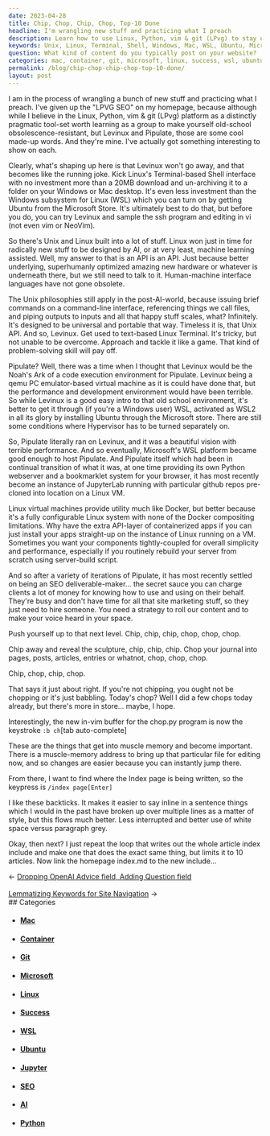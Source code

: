 ```yaml
---
date: 2023-04-28
title: Chip, Chop, Chip, Chop, Top-10 Done
headline: I'm wrangling new stuff and practicing what I preach
description: Learn how to use Linux, Python, vim & git (LPvg) to stay up-to-date with the latest technologies. Follow the Unix philosophies to make sure your commands are universal and portable. Read about Levinux, Pipulate, and how to use them to make SEO deliverables. Plus, discover how to write from the first person perspective, keep your content short, and link your homepage index.md to the new include.
keywords: Unix, Linux, Terminal, Shell, Windows, Mac, WSL, Ubuntu, Microsoft Store, AI, Machine Learning, API, Human-Machine Interface, Unix philosophies, Command-Line Interface, Files, Piping, Noah's Ark, Qemu, PC Emulator, Virtual Machine, Performance, Development Environment, Hypervisor, Docker, Containerized Apps, JupyterLab, GitHub, SEO, Deliverable-Maker, Content, Voice, Strategy, Journal, Pages, Posts
question: What kind of content do you typically post on your website?
categories: mac, container, git, microsoft, linux, success, wsl, ubuntu, jupyter, seo, ai, python
permalink: /blog/chip-chop-chip-chop-top-10-done/
layout: post
---
```



I am in the process of wrangling a bunch of new stuff and practicing what I
preach. I've given up the "LPVG SEO" on my homepage, because although while I
believe in the Linux, Python, vim & git (LPvg) platform as a distinctly
pragmatic tool-set worth learning as a group to make yourself old-school
obsolescence-resistant, but Levinux and Pipulate, those are some cool made-up
words. And they're mine. I've actually got something interesting to show on
each. 

Clearly, what's shaping up here is that Levinux won't go away, and that becomes
like the running joke. Kick Linux's Terminal-based Shell interface with no
investment more than a 20MB download and un-archiving it to a folder on your
Windows or Mac desktop. It's even less investment than the Windows subsystem
for Linux (WSL) which you can turn on by getting Ubuntu from the Microsoft
Store. It's ultimately best to do that, but before you do, you can try Levinux
and sample the ssh program and editing in vi (not even vim or NeoVim).

So there's Unix and Linux built into a lot of stuff. Linux won just in time for
radically new stuff to be designed by AI, or at very least, machine learning
assisted. Well, my answer to that is an API is an API. Just because better
underlying, superhumanly optimized amazing new hardware or whatever is
underneath there, but we still need to talk to it. Human-machine interface
languages have not gone obsolete. 

The Unix philosophies still apply in the post-AI-world, because issuing brief
commands on a command-line interface, referencing things we call files, and
piping outputs to inputs and all that happy stuff scales, what? Infinitely.
It's designed to be universal and portable that way. Timeless it is, that Unix
API. And so, Levinux. Get used to text-based Linux Terminal. It's tricky, but
not unable to be overcome. Approach and tackle it like a game. That kind of
problem-solving skill will pay off.

Pipulate? Well, there was a time when I thought that Levinux would be the
Noah's Ark of a code execution environment for Pipulate. Levinux being a qemu
PC emulator-based virtual machine as it is could have done that, but the
performance and development environment would have been terrible. So while
Levinux is a good easy intro to that old school environment, it's better to get
it through (if you're a Windows user) WSL, activated as WSL2 in all its glory
by installing Ubuntu through the Microsoft store. There are still some
conditions where Hypervisor has to be turned separately on.

So, Pipulate literally ran on Levinux, and it was a beautiful vision with
terrible performance. And so eventually, Microsoft's WSL platform became good
enough to host Pipulate. And Pipulate itself which had been in continual
transition of what it was, at one time providing its own Python webserver and a
bookmarklet system for your browser, it has most recently become an instance of
JupyterLab running with particular github repos pre-cloned into location on a
Linux VM.

Linux virtual machines provide utility much like Docker, but better because
it's a fully configurable Linux system with none of the Docker compositing
limitations. Why have the extra API-layer of containerized apps if you can just
install your apps straight-up on the instance of Linux running on a VM.
Sometimes you want your components tightly-coupled for overall simplicity and
performance, especially if you routinely rebuild your server from scratch using
server-build script.

And so after a variety of iterations of Pipulate, it has most recently settled
on being an SEO deliverable-maker... the secret sauce you can charge clients a
lot of money for knowing how to use and using on their behalf. They're busy and
don't have time for all that site marketing stuff, so they just need to hire
someone. You need a strategy to roll our content and to make your voice heard
in your space.

Push yourself up to that next level. Chip, chip, chip, chop, chop, chop.

Chip away and reveal the sculpture, chip, chip, chip. Chop your journal into
pages, posts, articles, entries or whatnot, chop, chop, chop.

Chip, chop, chip, chop.

That says it just about right. If you're not chipping, you ought not be
chopping or it's just babbling. Today's chop? Well I did a few chops today
already, but there's more in store... maybe, I hope.

Interestingly, the new in-vim buffer for the chop.py program is now the
keystroke `:b ch`[tab auto-complete]

These are the things that get into muscle memory and become important. There is
a muscle-memory address to bring up that particular file for editing now, and
so changes are easier because you can instantly jump there.

From there, I want to find where the Index page is being written, so the
keypress is `/index page[Enter]`

I like these backticks. It makes it easier to say inline in a sentence things
which I would in the past have broken up over multiple lines as a matter of
style, but this flows much better. Less interrupted and better use of white
space versus paragraph grey.

Okay, then next? I just repeat the loop that writes out the whole article index
include and make one that does the exact same thing, but limits it to 10
articles. Now link the homepage index.md to the new include...


<div class="arrow-links"><div class="post-nav-prev"><span class="arrow">&larr;&nbsp;</span><a href="/blog/dropping-openai-advice-field-adding-question-field/">Dropping OpenAI Advice field, Adding Question field</a></div> &nbsp; <div class="post-nav-next"><a href="/blog/lemmatizing-keywords-for-site-navigation/">Lemmatizing Keywords for Site Navigation</a><span class="arrow">&nbsp;&rarr;</span></div></div>
## Categories

<ul>
<li><h4><a href='/mac/'>Mac</a></h4></li>
<li><h4><a href='/container/'>Container</a></h4></li>
<li><h4><a href='/git/'>Git</a></h4></li>
<li><h4><a href='/microsoft/'>Microsoft</a></h4></li>
<li><h4><a href='/linux/'>Linux</a></h4></li>
<li><h4><a href='/success/'>Success</a></h4></li>
<li><h4><a href='/wsl/'>WSL</a></h4></li>
<li><h4><a href='/ubuntu/'>Ubuntu</a></h4></li>
<li><h4><a href='/jupyter/'>Jupyter</a></h4></li>
<li><h4><a href='/seo/'>SEO</a></h4></li>
<li><h4><a href='/ai/'>AI</a></h4></li>
<li><h4><a href='/python/'>Python</a></h4></li></ul>